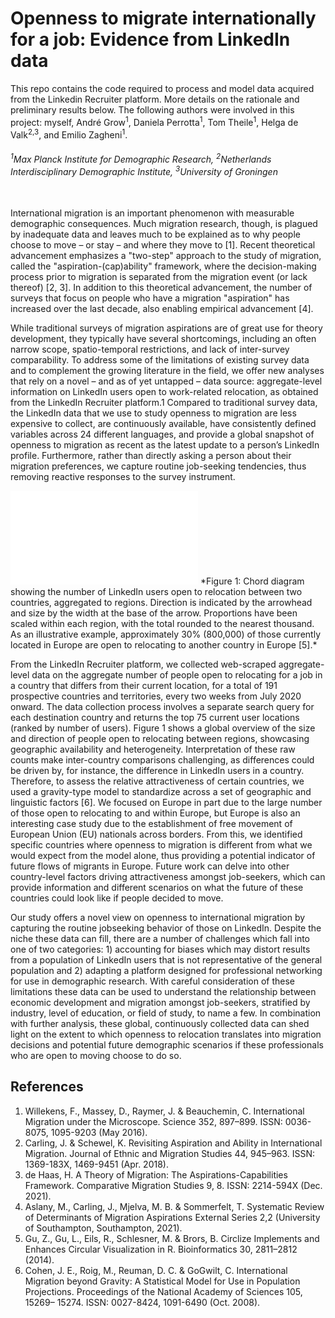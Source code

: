 # Openness to migrate internationally for a job: Evidence from LinkedIn data

This repo contains the code required to process and model data acquired from the Linkedin Recruiter platform. More details on the rationale and preliminary results below. The following authors were involved in this project: myself, André Grow<sup>1</sup>, Daniela Perrotta<sup>1</sup>, Tom Theile<sup>1</sup>, Helga de Valk<sup>2,3</sup>, and Emilio Zagheni<sup>1</sup>.

###### <sup>1</sup>Max Planck Institute for Demographic Research, <sup>2</sup>Netherlands Interdisciplinary Demographic Institute, <sup>3</sup>University of Groningen
\
International migration is an important phenomenon with measurable demographic consequences. Much migration research, though, is plagued by inadequate data and leaves much to be explained as to why people choose to move – or stay – and where they move to [1]. Recent theoretical advancement emphasizes a "two-step" approach to the study of migration, called the "aspiration-(cap)ability" framework, where the decision-making process prior to migration is separated from the migration event (or lack thereof) [2, 3]. In addition to this theoretical advancement, the number of surveys that focus on people who have a migration "aspiration" has increased over the last decade, also enabling empirical advancement [4].

While traditional surveys of migration aspirations are of great use for theory development, they typically have several shortcomings, including an often narrow scope, spatio-temporal restrictions, and lack of inter-survey comparability. To address some of the limitations of existing survey data and to complement the growing literature in the field, we offer new analyses that rely on a novel – and as of yet untapped – data source: aggregate-level information on LinkedIn users open to work-related relocation, as obtained from the LinkedIn Recruiter platform.1 Compared to traditional survey data, the LinkedIn data that we use to study openness to migration are less expensive to collect, are continuously available, have consistently defined variables across 24 different languages, and provide a global snapshot of openness to migration as recent as the latest update to a person’s LinkedIn profile. Furthermore, rather than directly asking a person about their migration preferences, we capture routine job-seeking tendencies, thus removing reactive responses to the survey instrument.

<!-- ![chord diagram](viz/circle_sankey.pdf) -->
<embed src="viz/circle_sankey.pdf" type="application/pdf">
*Figure 1: Chord diagram showing the number of LinkedIn users open to relocation between two countries, aggregated to regions. Direction is indicated by the arrowhead and size by the width at the base of the arrow. Proportions have been scaled within each region, with the total rounded to the nearest thousand. As an illustrative example, approximately 30% (800,000) of those currently located in Europe are open to relocating to another country in Europe [5].*


From the LinkedIn Recruiter platform, we collected web-scraped aggregate-level data on the aggregate number of people open to relocating for a job in a country that differs from their current location, for a total of 191 prospective countries and territories, every two weeks from July 2020 onward. The data collection process involves a separate search query for each destination country and returns the top 75 current user locations (ranked by number of users). Figure 1 shows a global overview of the size and direction of people open to relocating between regions, showcasing geographic availability and heterogeneity.
Interpretation of these raw counts make inter-country comparisons challenging, as differences could be driven by, for instance, the difference in LinkedIn users in a country. Therefore, to assess the relative attractiveness of certain countries, we used a gravity-type model to standardize across a set of geographic and linguistic factors [6]. We focused on Europe in part due to the large number of those open to relocating to and within Europe, but Europe is also an interesting case study due to the establishment of free movement of European Union (EU) nationals across borders. From this, we identified specific countries where openness to migration is different from what we would expect from the model alone, thus providing a potential indicator of future flows of migrants in Europe. Future work can delve into other country-level factors driving attractiveness amongst job-seekers, which can provide information and different scenarios on what the future of these countries could look like if people decided to move.

Our study offers a novel view on openness to international migration by capturing the routine jobseeking behavior of those on LinkedIn. Despite the niche these data can fill, there are a number of challenges which fall into one of two categories: 1) accounting for biases which may distort results from a population of LinkedIn users that is not representative of the general population and 2) adapting a platform designed for professional networking for use in demographic research. With careful consideration of these limitations these data can be used to understand the relationship between economic development and migration amongst job-seekers, stratified by industry, level of education, or field of study, to name a few. In combination with further analysis, these global, continuously collected data can shed light on the extent to which openness to relocation translates into migration decisions and potential future demographic scenarios if these professionals who are open to moving choose to do so.

## References
1. Willekens, F., Massey, D., Raymer, J. & Beauchemin, C. International Migration under the Microscope. Science 352, 897–899. ISSN: 0036-8075, 1095-9203 (May 2016).
2. Carling, J. & Schewel, K. Revisiting Aspiration and Ability in International Migration. Journal of Ethnic and Migration Studies 44, 945–963. ISSN: 1369-183X, 1469-9451 (Apr. 2018).
3. de Haas, H. A Theory of Migration: The Aspirations-Capabilities Framework. Comparative Migration Studies 9, 8. ISSN: 2214-594X (Dec. 2021).
4. Aslany, M., Carling, J., Mjelva, M. B. & Sommerfelt, T. Systematic Review of Determinants of Migration Aspirations External Series 2,2 (University of Southampton, Southampton, 2021).
5. Gu, Z., Gu, L., Eils, R., Schlesner, M. & Brors, B. Circlize Implements and Enhances Circular Visualization in R. Bioinformatics 30, 2811–2812 (2014).
6. Cohen, J. E., Roig, M., Reuman, D. C. & GoGwilt, C. International Migration beyond Gravity: A Statistical Model for Use in Population Projections. Proceedings of the National Academy of Sciences 105, 15269– 15274. ISSN: 0027-8424, 1091-6490 (Oct. 2008).